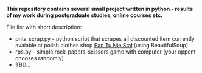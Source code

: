 **This repository contains several small project written in python - results of my work during postgraduate studies, online courses etc.**

File list with short description:
- pnts_scrap.py - python script that scrapes all discounted item currently avaiable at polish clothes shop [Pan Tu Nie Stał](https://pantuniestal.com/) (using BeautifulSoup)
- rps.py - simple rock-papers-scissors game with computer (your oppent chooses randomly)
- TBD...
